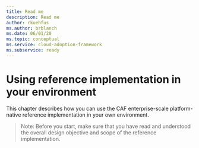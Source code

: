 ```yaml
---
title: Read me
description: Read me
author: rkuehfus
ms.author: brblanch
ms.date: 06/01/20
ms.topic: conceptual
ms.service: cloud-adoption-framework
ms.subservice: ready
---
```


# Using reference implementation in your environment

This chapter describes how you can use the CAF enterprise-scale platform-native reference implementation in your own environment.

> Note: Before you start, make sure that you have read and understood the overall design objective and scope of the reference implementation.
